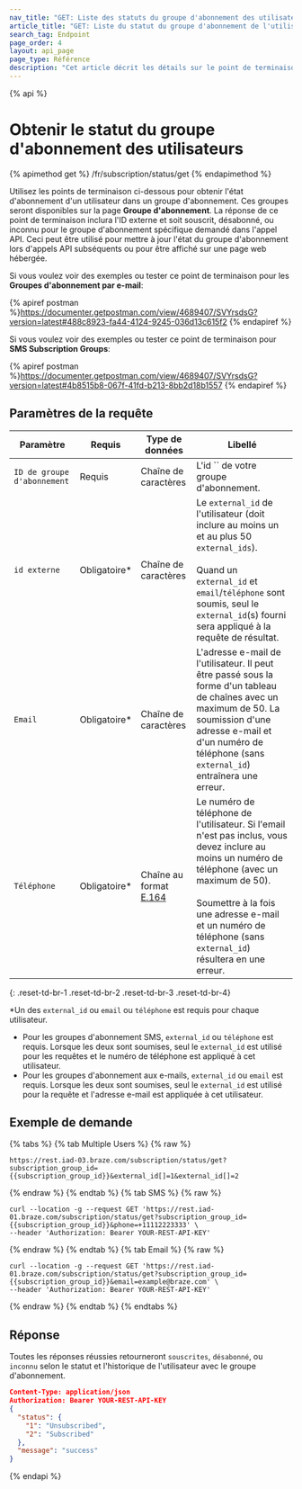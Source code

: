 ```yaml
---
nav_title: "GET: Liste des statuts du groupe d'abonnement des utilisateurs"
article_title: "GET: Liste du statut du groupe d'abonnement de l'utilisateur"
search_tag: Endpoint
page_order: 4
layout: api_page
page_type: Référence
description: "Cet article décrit les détails sur le point de terminaison de la liste des utilisateurs du statut de groupe d'abonnement Braze."
---
```


{% api %}
# Obtenir le statut du groupe d'abonnement des utilisateurs
{% apimethod get %}
/fr/subscription/status/get
{% endapimethod %}

Utilisez les points de terminaison ci-dessous pour obtenir l'état d'abonnement d'un utilisateur dans un groupe d'abonnement. Ces groupes seront disponibles sur la page __Groupe d'abonnement__. La réponse de ce point de terminaison inclura l'ID externe et soit souscrit, désabonné, ou inconnu pour le groupe d'abonnement spécifique demandé dans l'appel API. Ceci peut être utilisé pour mettre à jour l'état du groupe d'abonnement lors d'appels API subséquents ou pour être affiché sur une page web hébergée.

Si vous voulez voir des exemples ou tester ce point de terminaison pour les __Groupes d'abonnement par e-mail__:

{% apiref postman %}https://documenter.getpostman.com/view/4689407/SVYrsdsG?version=latest#488c8923-fa44-4124-9245-036d13c615f2 {% endapiref %}

Si vous voulez voir des exemples ou tester ce point de terminaison pour __SMS Subscription Groups__:

{% apiref postman %}https://documenter.getpostman.com/view/4689407/SVYrsdsG?version=latest#4b8515b8-067f-41fd-b213-8bb2d18b1557 {% endapiref %}

## Paramètres de la requête

| Paramètre                   | Requis       | Type de données                                               | Libellé                                                                                                                                                                                                                                                                               |
| --------------------------- | ------------ | ------------------------------------------------------------- | ------------------------------------------------------------------------------------------------------------------------------------------------------------------------------------------------------------------------------------------------------------------------------------- |
| `ID de groupe d'abonnement` | Requis       | Chaîne de caractères                                          | L'id `` de votre groupe d'abonnement.                                                                                                                                                                                                                                                 |
| `id externe`                | Obligatoire* | Chaîne de caractères                                          | Le `external_id` de l'utilisateur (doit inclure au moins un et au plus 50 `external_ids`). <br><br>Quand un `external_id` et `email`/`téléphone` sont soumis, seul le `external_id`(s) fourni sera appliqué à la requête de résultat.                                     |
| `Email`                     | Obligatoire* | Chaîne de caractères                                          | L'adresse e-mail de l'utilisateur. Il peut être passé sous la forme d'un tableau de chaînes avec un maximum de 50. La soumission d'une adresse e-mail et d'un numéro de téléphone (sans `external_id`) entraînera une erreur.                                                         |
| `Téléphone`                 | Obligatoire* | Chaîne au format [E.164](https://en.wikipedia.org/wiki/E.164) | Le numéro de téléphone de l'utilisateur. Si l'email n'est pas inclus, vous devez inclure au moins un numéro de téléphone (avec un maximum de 50). <br><br> Soumettre à la fois une adresse e-mail et un numéro de téléphone (sans `external_id`) résultera en une erreur. |
{: .reset-td-br-1 .reset-td-br-2 .reset-td-br-3  .reset-td-br-4}

*Un des `external_id` ou `email` ou `téléphone` est requis pour chaque utilisateur.

- Pour les groupes d'abonnement SMS, `external_id` ou `téléphone` est requis.  Lorsque les deux sont soumises, seul le `external_id` est utilisé pour les requêtes et le numéro de téléphone est appliqué à cet utilisateur.
- Pour les groupes d'abonnement aux e-mails, `external_id` ou `email` est requis.  Lorsque les deux sont soumises, seul le `external_id` est utilisé pour la requête et l'adresse e-mail est appliquée à cet utilisateur.

## Exemple de demande

{% tabs %}
{% tab Multiple Users %}
{% raw %}
```
https://rest.iad-03.braze.com/subscription/status/get?subscription_group_id={{subscription_group_id}}&external_id[]=1&external_id[]=2
```
{% endraw %}
{% endtab %}
{% tab SMS %}
{% raw %}
```
curl --location -g --request GET 'https://rest.iad-01.braze.com/subscription/status/get?subscription_group_id={{subscription_group_id}}&phone=+11112223333' \
--header 'Authorization: Bearer YOUR-REST-API-KEY'
```
{% endraw %}
{% endtab %}
{% tab Email %}
{% raw %}
```
curl --location -g --request GET 'https://rest.iad-01.braze.com/subscription/status/get?subscription_group_id={{subscription_group_id}}&email=example@braze.com' \
--header 'Authorization: Bearer YOUR-REST-API-KEY'
```
{% endraw %}
{% endtab %}
{% endtabs %}

## Réponse

Toutes les réponses réussies retourneront `souscrites`, `désabonné`, ou `inconnu` selon le statut et l'historique de l'utilisateur avec le groupe d'abonnement.

```json
Content-Type: application/json
Authorization: Bearer YOUR-REST-API-KEY
{
  "status": {
    "1": "Unsubscribed",
    "2": "Subscribed"
  },
  "message": "success"
}
```

{% endapi %}
